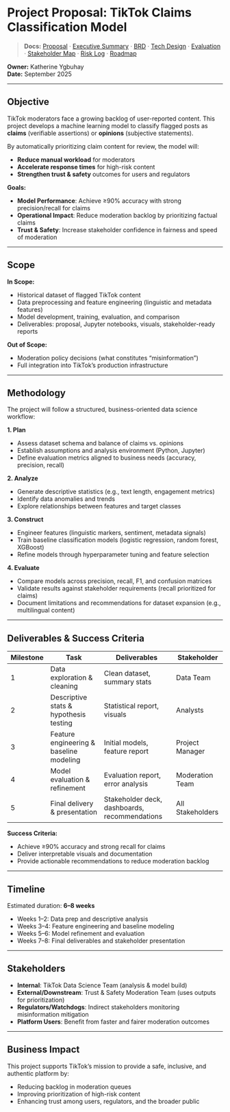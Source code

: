 # Project Proposal: TikTok Claims Classification Model  
> **Docs:** [Proposal](project_proposal_tiktok_claims.md) · [Executive&nbsp;Summary](executive_summary_tiktok_claims.md) · [BRD](business_requirements_tiktok_claims.md) · [Tech&nbsp;Design](technical_requirements_solution_design_tiktok_claims.md) · [Evaluation](evaluation_recommendation_report_tiktok_claims.md) · [Stakeholder&nbsp;Map](stakeholder_map_tiktok_claims.md) · [Risk&nbsp;Log](risk_mitigation_log_tiktok_claims.md) · [Roadmap](next_phase_roadmap_tiktok_claims.md)


**Owner:** Katherine Ygbuhay  
**Date:** September 2025  

---

## Objective  
TikTok moderators face a growing backlog of user-reported content. This project develops a machine learning model to classify flagged posts as **claims** (verifiable assertions) or **opinions** (subjective statements).  

By automatically prioritizing claim content for review, the model will:  
- **Reduce manual workload** for moderators  
- **Accelerate response times** for high-risk content  
- **Strengthen trust & safety** outcomes for users and regulators  

**Goals:**  
- **Model Performance**: Achieve ≥90% accuracy with strong precision/recall for claims  
- **Operational Impact**: Reduce moderation backlog by prioritizing factual claims  
- **Trust & Safety**: Increase stakeholder confidence in fairness and speed of moderation  

---

## Scope  

**In Scope:**  
- Historical dataset of flagged TikTok content  
- Data preprocessing and feature engineering (linguistic and metadata features)  
- Model development, training, evaluation, and comparison  
- Deliverables: proposal, Jupyter notebooks, visuals, stakeholder-ready reports  

**Out of Scope:**  
- Moderation policy decisions (what constitutes “misinformation”)  
- Full integration into TikTok’s production infrastructure  

---

## Methodology  

The project will follow a structured, business-oriented data science workflow:  

**1. Plan**  
- Assess dataset schema and balance of claims vs. opinions  
- Establish assumptions and analysis environment (Python, Jupyter)  
- Define evaluation metrics aligned to business needs (accuracy, precision, recall)  

**2. Analyze**  
- Generate descriptive statistics (e.g., text length, engagement metrics)  
- Identify data anomalies and trends  
- Explore relationships between features and target classes  

**3. Construct**  
- Engineer features (linguistic markers, sentiment, metadata signals)  
- Train baseline classification models (logistic regression, random forest, XGBoost)  
- Refine models through hyperparameter tuning and feature selection  

**4. Evaluate**  
- Compare models across precision, recall, F1, and confusion matrices  
- Validate results against stakeholder requirements (recall prioritized for claims)  
- Document limitations and recommendations for dataset expansion (e.g., multilingual content)  

---

## Deliverables & Success Criteria  

| Milestone | Task | Deliverables | Stakeholder |
|-----------|------|--------------|-------------|
| 1 | Data exploration & cleaning | Clean dataset, summary stats | Data Team |
| 2 | Descriptive stats & hypothesis testing | Statistical report, visuals | Analysts |
| 3 | Feature engineering & baseline modeling | Initial models, feature report | Project Manager |
| 4 | Model evaluation & refinement | Evaluation report, error analysis | Moderation Team |
| 5 | Final delivery & presentation | Stakeholder deck, dashboards, recommendations | All Stakeholders |  

**Success Criteria:**  
- Achieve ≥90% accuracy and strong recall for claims  
- Deliver interpretable visuals and documentation  
- Provide actionable recommendations to reduce moderation backlog  

---

## Timeline  
Estimated duration: **6–8 weeks**  
- Weeks 1–2: Data prep and descriptive analysis  
- Weeks 3–4: Feature engineering and baseline modeling  
- Weeks 5–6: Model refinement and evaluation  
- Weeks 7–8: Final deliverables and stakeholder presentation  

---

## Stakeholders  

- **Internal**: TikTok Data Science Team (analysis & model build)  
- **External/Downstream**: Trust & Safety Moderation Team (uses outputs for prioritization)  
- **Regulators/Watchdogs**: Indirect stakeholders monitoring misinformation mitigation  
- **Platform Users**: Benefit from faster and fairer moderation outcomes  

---

## Business Impact  

This project supports TikTok’s mission to provide a safe, inclusive, and authentic platform by:  
- Reducing backlog in moderation queues  
- Improving prioritization of high-risk content  
- Enhancing trust among users, regulators, and the broader public  
